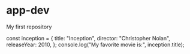 # app-dev
My first repository

const inception = {
  title: "Inception",
  director: "Christopher Nolan",
  releaseYear: 2010,
};
console.log("My favorite movie is:", inception.title);
